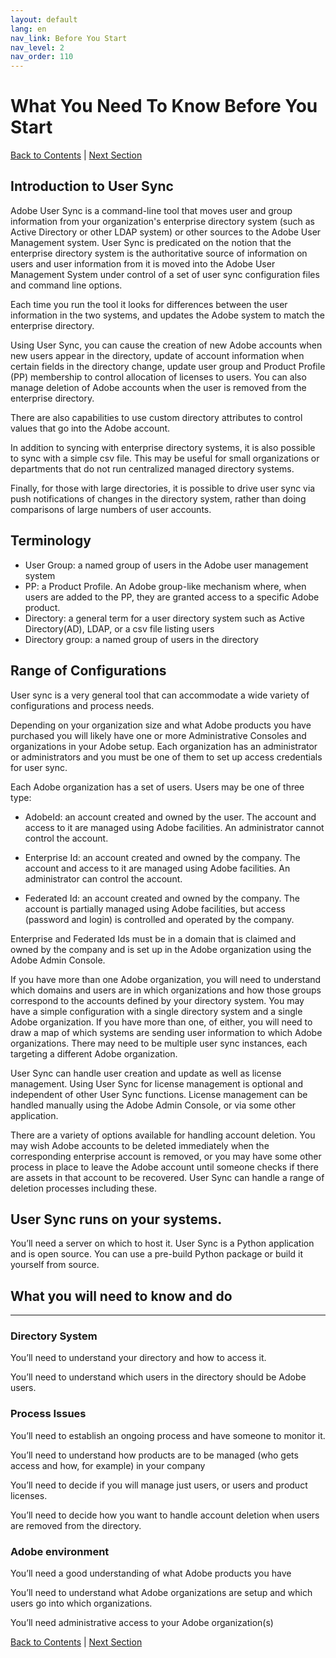 ```yaml
---
layout: default
lang: en
nav_link: Before You Start
nav_level: 2
nav_order: 110
---
```


# What You Need To Know Before You Start

[Back to Contents](index.md) \| [Next Section](layout_orgs.md)

## Introduction to User Sync

Adobe User Sync is a command-line tool that moves user and group information from your organization's enterprise directory system (such as Active Directory or other LDAP system) or other sources to the Adobe User Management system. User Sync is predicated on the notion that the enterprise directory system is the authoritative source of information on users and user information from it is moved into the Adobe User Management System under control of a set of user sync configuration files and command line options.

Each time you run the tool it looks for differences between the user information in the two systems, and updates the Adobe system to match the enterprise directory.

Using User Sync, you can cause the creation of new Adobe accounts when new users appear in the directory, update of account information when certain fields in the directory change, update user group and Product Profile (PP) membership to control allocation of licenses to users. You can also manage deletion of Adobe accounts when the user is removed from the enterprise directory.

There are also capabilities to use custom directory attributes to control values that go into the Adobe account.

In addition to syncing with enterprise directory systems, it is also possible to sync with a simple csv file. This may be useful for small organizations or departments that do not run centralized managed directory systems.

Finally, for those with large directories, it is possible to drive user sync via push notifications of changes in the directory system, rather than doing comparisons of large numbers of user accounts.

## Terminology

- User Group: a named group of users in the Adobe user management system
- PP: a Product Profile. An Adobe group-like mechanism where, when users are added to the PP, they are granted access to a specific Adobe product.
- Directory: a general term for a user directory system such as Active Directory(AD), LDAP, or a csv file listing users
- Directory group: a named group of users in the directory



## Range of Configurations
User sync is a very general tool that can accommodate a wide variety of configurations and process needs.

Depending on your organization size and what Adobe products you have purchased you will likely have one or more Administrative Consoles and organizations in your Adobe setup. Each organization has an administrator or administrators and you must be one of them to set up access credentials for user sync.

Each Adobe organization has a set of users. Users may be one of three type:

- AdobeId: an account created and owned by the user. The account and access to it are managed using Adobe facilities. An administrator cannot control the account.

- Enterprise Id: an account created and owned by the company. The account and access to it are managed using Adobe facilities. An administrator can control the account.

- Federated Id: an account created and owned by the company. The account is partially managed using Adobe facilities, but access (password and login) is controlled and operated by the company.

Enterprise and Federated Ids must be in a domain that is claimed and owned by the company and is set up in the Adobe organization using the Adobe Admin Console.

If you have more than one Adobe organization, you will need to understand which domains and users are in which organizations and how those groups correspond to the accounts defined by your directory system. You may have a simple configuration with a single directory system and a single Adobe organization. If you have more than one, of either, you will need to draw a map of which systems are sending user information to which Adobe organizations. There may need to be multiple user sync instances, each targeting a different Adobe organization.

User Sync can handle user creation and update as well as license management. Using User Sync for license management is optional and independent of other User Sync functions. License management can be handled manually using the Adobe Admin Console, or via some other application.

There are a variety of options available for handling account deletion. You may wish Adobe accounts to be deleted immediately when the corresponding enterprise account is removed, or you may have some other process in place to leave the Adobe account until someone checks if there are assets in that account to be recovered. User Sync can handle a range of deletion processes including these.


## User Sync runs on your systems.
You’ll need a server on which to host it. User Sync is a Python application and is open source. You can use a pre-build Python package or build it yourself from source.

## What you will need to know and do

----------

### Directory System
You’ll need to understand your directory and how to access it.

You’ll need to understand which users in the directory should be Adobe users.

### Process Issues
You’ll need to establish an ongoing process and have someone to monitor it.

You’ll need to understand how products are to be managed (who gets access and how, for example) in your company

You’ll need to decide if you will manage just users, or users and product licenses.

You’ll need to decide how you want to handle account deletion when users are removed from the directory.

### Adobe environment
You’ll need a good understanding of what Adobe products you have

You’ll need to understand what Adobe organizations are setup and which users go into which organizations.

You’ll need administrative access to your Adobe organization(s)

[Back to Contents](index.md) \|  [Next Section](layout_orgs.md)
